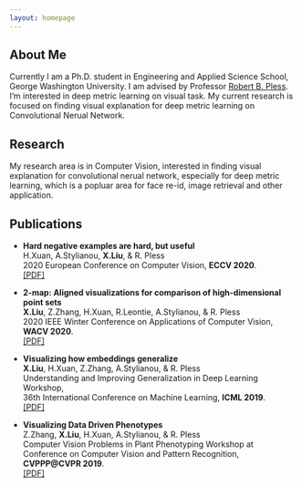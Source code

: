 ```yaml
---
layout: homepage
---
```


## About Me

Currently I am a Ph.D. student in Engineering and Applied Science School, George Washington University. I am advised by Professor [Robert B. Pless](https://www2.seas.gwu.edu/~pless/). I’m interested in deep metric learning on visual task. My current research is focused on finding visual explanation for deep metric learning on Convolutional Nerual Network.

## Research 

My research area is in Computer Vision, interested in finding visual explanation for convolutional nerual network, especially for deep metric learning, which is a popluar area for face re-id, image retrieval and other application.
 
## Publications

- **Hard negative examples are hard, but useful**  
 H.Xuan, A.Stylianou, **X.Liu**, & R. Pless  
2020 European Conference on Computer Vision, **ECCV 2020**.  
[[PDF]](https://arxiv.org/pdf/2007.12749.pdf)

- **2-map: Aligned visualizations for comparison of high-dimensional point sets**  
**X.Liu**, Z.Zhang, H.Xuan, R.Leontie, A.Stylianou, & R. Pless  
2020 IEEE Winter Conference on Applications of Computer Vision, **WACV 2020**.  
[[PDF]](https://openaccess.thecvf.com/content_WACV_2020/papers/Liu_2-MAP_Aligned_Visualizations_for_Comparison_of_High-Dimensional_Point_Sets_WACV_2020_paper.pdf)

- **Visualizing how embeddings generalize**  
**X.Liu**, H.Xuan, Z.Zhang, A.Stylianou, & R. Pless  
Understanding and Improving Generalization in Deep Learning Workshop,  
36th International Conference on Machine Learning, **ICML 2019**.    
[[PDF]](https://arxiv.org/abs/1909.07464)

- **Visualizing Data Driven Phenotypes**  
 Z.Zhang, **X.Liu**, H.Xuan, A.Stylianou, & R. Pless  
Computer Vision Problems in Plant Phenotyping Workshop at  
Conference on Computer Vision and Pattern Recognition, **CVPPP@CVPR 2019**.    
[[PDF]](https://www.plant-phenotyping.org/lw_resource/datapool/systemfiles/elements/files/c7538f5c-7552-11e9-b1c5-dead53a91d31/current/document/ZhangCVPPP2019.pdf)

